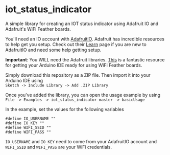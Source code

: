 # iot_status_indicator
A simple library for creating an IOT status indicator using Adafruit IO and Adafruit's WiFi Feather boards.

You'll need an IO account with [AdafruitIO](https://io.adafruit.com). Adafruit has incredible resources to 
help get you setup. Check out their [Learn](https://learn.adafruit.com/category/adafruit-io) page if you 
are new to AdafruitIO and need some help getting setup. 

**Important**: You WILL need the Adafruit libraries. [This](https://learn.adafruit.com/adafruit-io-basics-esp8266-arduino/arduino-io-library) is a fantastic resource for getting 
your Arduino IDE ready for using WiFi Feather boards. 

Simply download this repository as a ZIP file. Then import it into your Arduino IDE using  
`Sketch -> Include Library -> Add .ZIP Library` 

Once you've added the library, you can open the usage example by using  
`File -> Examples -> iot_status_indicator-master -> basicUsage`  

In the example, set the values for the following variables  
```
#define IO_USERNAME ""
#define IO_KEY ""
#define WIFI_SSID ""
#define WIFI_PASS ""
```
`IO_USERNAME` and `IO_KEY` need to come from your AdafruitIO account and `WIFI_SSID` and `WIFI_PASS` are your WiFi credentials. 
